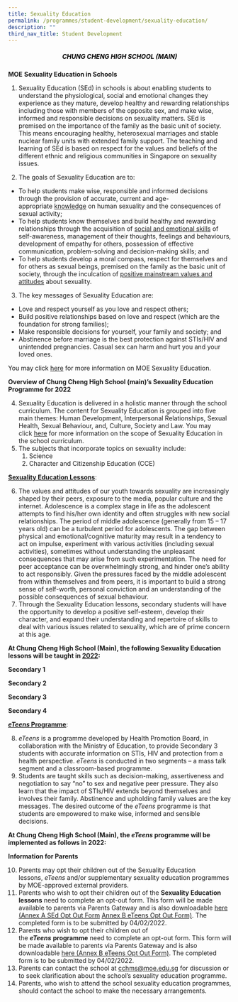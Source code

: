 ```yaml
---
title: Sexuality Education
permalink: /programmes/student-development/sexuality-education/
description: ""
third_nav_title: Student Development
---
```

<h5 style="color:black" align="center">CHUNG CHENG HIGH SCHOOL (MAIN)</h5>

**MOE** **Sexuality Education in Schools**

1.  Sexuality Education (SEd) in schools is about enabling students to understand the physiological, social and emotional changes they experience as they mature, develop healthy and rewarding relationships including those with members of the opposite sex, and make wise, informed and responsible decisions on sexuality matters. SEd is premised on the importance of the family as the basic unit of society. This means encouraging healthy, heterosexual marriages and stable nuclear family units with extended family support. The teaching and learning of SEd is based on respect for the values and beliefs of the different ethnic and religious communities in Singapore on sexuality issues.

2.  The goals of Sexuality Education are to:

*   To help students make wise, responsible and informed decisions through the provision of accurate, current and age-appropriate <u>knowledge</u> on human sexuality and the consequences of sexual activity;
*   To help students know themselves and build healthy and rewarding relationships through the acquisition of <u>social and emotional skills</u> of self-awareness, management of their thoughts, feelings and behaviours, development of empathy for others, possession of effective communication, problem-solving and decision-making skills; and
*   To help students develop a moral compass, respect for themselves and for others as sexual beings, premised on the family as the basic unit of society, through the inculcation of <u>positive mainstream values and attitudes</u> about sexuality.

3.  The key messages of Sexuality Education are:

*   Love and respect yourself as you love and respect others;
*   Build positive relationships based on love and respect (which are the foundation for strong families);
*   Make responsible decisions for yourself, your family and society; and
*   Abstinence before marriage is the best protection against STIs/HIV and unintended pregnancies. Casual sex can harm and hurt you and your loved ones.

You may click [here](http://www.moe.gov.sg/education/programmes/social-emotional-learning/sexuality-education/) for more information on MOE Sexuality Education.

**Overview of Chung Cheng High School (main)’s Sexuality Education Programme for 2022**

4.  Sexuality Education is delivered in a holistic manner through the school curriculum. The content for Sexuality Education is grouped into five main themes: Human Development, Interpersonal Relationships, Sexual Health, Sexual Behaviour, and, Culture, Society and Law. You may click [here](https://www.moe.gov.sg/programmes/sexuality-education/scope-and-teaching-approach) for more information on the scope of Sexuality Education in the school curriculum.
5.  The subjects that incorporate topics on sexuality include:
    1.  Science
    2.  Character and Citizenship Education (CCE)

**<u>Sexuality Education Lessons</u>**:

6.  The values and attitudes of our youth towards sexuality are increasingly shaped by their peers, exposure to the media, popular culture and the internet. Adolescence is a complex stage in life as the adolescent attempts to find his/her own identity and often struggles with new social relationships. The period of middle adolescence (generally from 15 – 17 years old) can be a turbulent period for adolescents. The gap between physical and emotional/cognitive maturity may result in a tendency to act on impulse, experiment with various activities (including sexual activities), sometimes without understanding the unpleasant consequences that may arise from such experimentation. The need for peer acceptance can be overwhelmingly strong, and hinder one’s ability to act responsibly. Given the pressures faced by the middle adolescent from within themselves and from peers, it is important to build a strong sense of self-worth, personal conviction and an understanding of the possible consequences of sexual behaviour.
7.  Through the Sexuality Education lessons, secondary students will have the opportunity to develop a positive self-esteem, develop their character, and expand their understanding and repertoire of skills to deal with various issues related to sexuality, which are of prime concern at this age.

**At Chung Cheng High School (Main), the following Sexuality Education lessons will be taught in <u>2022</u>:**

**Secondary 1**

**Secondary 2**

**Secondary 3**

**Secondary 4** 

**<u><em>eTeens</em> Programme</u>**:

8.  _eTeens_ is a programme developed by Health Promotion Board, in collaboration with the Ministry of Education, to provide Secondary 3 students with accurate information on STIs, HIV and protection from a health perspective. _eTeens_ is conducted in two segments – a mass talk segment and a classroom-based programme.
9.  Students are taught skills such as decision-making, assertiveness and negotiation to say “no” to sex and negative peer pressure. They also learn that the impact of STIs/HIV extends beyond themselves and involves their family. Abstinence and upholding family values are the key messages. The desired outcome of the _eTeens_ programme is that students are empowered to make wise, informed and sensible decisions.

**At Chung Cheng High School (Main), the _eTeens_ programme will be implemented as follows in 2022:**


**Information for Parents**

10.  Parents may opt their children out of the Sexuality Education lessons, _eTeens_ and/or supplementary sexuality education programmes by MOE-approved external providers.
11.  Parents who wish to opt their children out of the **Sexuality Education lessons** need to complete an opt-out form. This form will be made available to parents via Parents Gateway and is also downloadable [here (Annex A SEd Opt Out Form](/files/Annex-A-SEd-Opt-Out-Form.pdf) [Annex B eTeens Opt Out Form)](/files/Annex-B-eTeens-Opt-Out-Form.pdf). The completed form is to be submitted by 04/02/2022.
12.  Parents who wish to opt their children out of the **_eTeens_** **programme** need to complete an opt-out form. This form will be made available to parents via Parents Gateway and is also downloadable [here (Annex B eTeens Opt Out Form)](https://chungchenghighmain.moe.edu.sg/wp-content/uploads/2022/01/Annex-B-eTeens-Opt-Out-Form.docx). The completed form is to be submitted by 04/02/2022.
13.  Parents can contact the school at [cchms@moe.edu.sg](mailto:cchms@moe.edu.sg) for discussion or to seek clarification about the school’s sexuality education programme.
14.  Parents, who wish to attend the school sexuality education programmes, should contact the school to make the necessary arrangements.